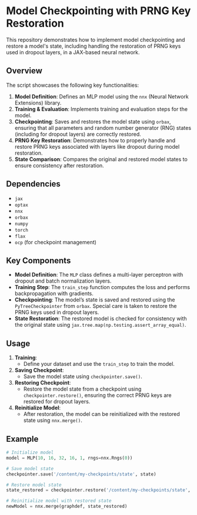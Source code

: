 # Model Checkpointing with PRNG Key Restoration

This repository demonstrates how to implement model checkpointing and restore a model's state, including handling the restoration of PRNG keys used in dropout layers, in a JAX-based neural network.

## Overview

The script showcases the following key functionalities:
1. **Model Definition**: Defines an MLP model using the `nnx` (Neural Network Extensions) library.
2. **Training & Evaluation**: Implements training and evaluation steps for the model.
3. **Checkpointing**: Saves and restores the model state using `orbax`, ensuring that all parameters and random number generator (RNG) states (including for dropout layers) are correctly restored.
4. **PRNG Key Restoration**: Demonstrates how to properly handle and restore PRNG keys associated with layers like dropout during model restoration.
5. **State Comparison**: Compares the original and restored model states to ensure consistency after restoration.

## Dependencies

- `jax`
- `optax`
- `nnx`
- `orbax`
- `numpy`
- `torch`
- `flax`
- `ocp` (for checkpoint management)

## Key Components

- **Model Definition**: The `MLP` class defines a multi-layer perceptron with dropout and batch normalization layers.
- **Training Step**: The `train_step` function computes the loss and performs backpropagation with gradients.
- **Checkpointing**: The model’s state is saved and restored using the `PyTreeCheckpointer` from `orbax`. Special care is taken to restore the PRNG keys used in dropout layers.
- **State Restoration**: The restored model is checked for consistency with the original state using `jax.tree.map(np.testing.assert_array_equal)`.

## Usage

1. **Training**: 
   - Define your dataset and use the `train_step` to train the model.
2. **Saving Checkpoint**:
   - Save the model state using `checkpointer.save()`.
3. **Restoring Checkpoint**:
   - Restore the model state from a checkpoint using `checkpointer.restore()`, ensuring the correct PRNG keys are restored for dropout layers.
4. **Reinitialize Model**:
   - After restoration, the model can be reinitialized with the restored state using `nnx.merge()`.

## Example

```python
# Initialize model
model = MLP(10, 16, 32, 16, 1, rngs=nnx.Rngs(0))

# Save model state
checkpointer.save('/content/my-checkpoints/state', state)

# Restore model state
state_restored = checkpointer.restore('/content/my-checkpoints/state', abstract_state)

# Reinitialize model with restored state
newModel = nnx.merge(graphdef, state_restored)
